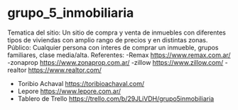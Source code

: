 # grupo_5_inmobiliaria
Tematica del sitio: Un sitio de compra y venta de inmuebles con diferentes tipos de viviendas
con amplio rango de precios y en distintas zonas.
Público: Cualquier persona con interes de comprar un inmueble, grupos familiares, clase media/alta.
Referentes: 
 -Remax https://www.remax.com.ar/
 -zonaprop https://www.zonaprop.com.ar/
 -zillow https://www.zillow.com/
 -realtor https://www.realtor.com/
 - Toribio Achaval https://toribioachaval.com/
 - Lepore https://www.lepore.com.ar/
 - Tablero de Trello https://trello.com/b/29JLiVDH/grupo5inmobiliaria

